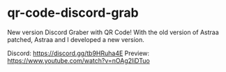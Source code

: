 # qr-code-discord-grab
New version Discord Graber with QR Code! With the old version of Astraa patched, Astraa and I developed a new version.  

Discord: https://discord.gg/tb9HRuha4E
Preview: https://www.youtube.com/watch?v=nOAg2liDTuo

